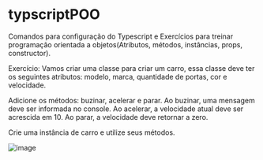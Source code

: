# typscriptPOO
Comandos para configuração do Typescript e Exercícios para treinar programação orientada a objetos(Atributos, métodos, instâncias, props, constructor).


Exercício:
 Vamos criar uma classe para criar um carro, essa classe deve ter os seguintes atributos: 
   modelo,
   marca,
   quantidade de portas,
   cor e
   velocidade.

 Adicione os métodos: buzinar, acelerar e parar. 
   Ao buzinar, uma mensagem deve ser informada no console.
   Ao acelerar, a velocidade atual deve ser acrescida em 10.
   Ao parar, a velocidade deve retornar a zero.

 Crie uma instância de carro e utilize seus métodos.

![image](https://user-images.githubusercontent.com/75628342/194635675-922c8b9c-efcc-42c9-a122-40cb5de33863.png)

